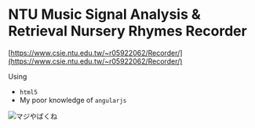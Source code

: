 # NTU Music Signal Analysis & Retrieval Nursery Rhymes Recorder

[https://www.csie.ntu.edu.tw/~r05922062/Recorder/](https://www.csie.ntu.edu.tw/~r05922062/Recorder/)

Using 

- ``html5``
- My poor knowledge of ``angularjs``

![マジやばくね](http://lohas.nicoseiga.jp/thumb/6497709i?1487511045)